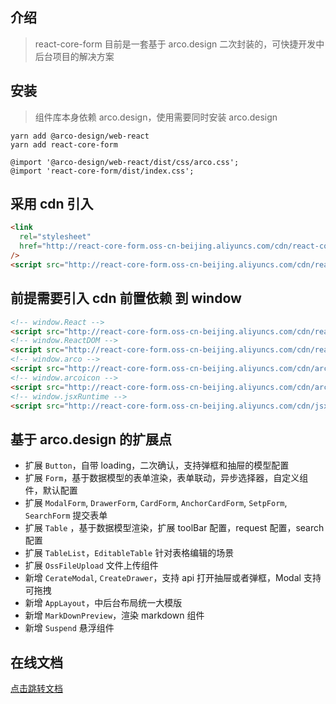 ## 介绍

> react-core-form 目前是一套基于 arco.design 二次封装的，可快捷开发中后台项目的解决方案

## 安装

> 组件库本身依赖 arco.design，使用需要同时安装 arco.design

```shell
yarn add @arco-design/web-react
yarn add react-core-form
```

```less
@import '@arco-design/web-react/dist/css/arco.css';
@import 'react-core-form/dist/index.css';
```

## 采用 cdn 引入

```html
<link
  rel="stylesheet"
  href="http://react-core-form.oss-cn-beijing.aliyuncs.com/cdn/react-core-form.min.css"
/>
<script src="http://react-core-form.oss-cn-beijing.aliyuncs.com/cdn/react-core-form.min.js"></script>
```

## 前提需要引入 cdn 前置依赖 到 window

```html
<!-- window.React -->
<script src="http://react-core-form.oss-cn-beijing.aliyuncs.com/cdn/react.production.min.js"></script>
<!-- window.ReactDOM -->
<script src="http://react-core-form.oss-cn-beijing.aliyuncs.com/cdn/react-dom.production.min.js"></script>
<!-- window.arco -->
<script src="http://react-core-form.oss-cn-beijing.aliyuncs.com/cdn/arco.min.js"></script>
<!-- window.arcoicon -->
<script src="http://react-core-form.oss-cn-beijing.aliyuncs.com/cdn/arco-icon.min.js"></script>
<!-- window.jsxRuntime -->
<script src="http://react-core-form.oss-cn-beijing.aliyuncs.com/cdn/jsx-runtime.polyfill.js"></script>
```

## 基于 arco.design 的扩展点

- 扩展 `Button`，自带 loading，二次确认，支持弹框和抽屉的模型配置
- 扩展 `Form`，基于数据模型的表单渲染，表单联动，异步选择器，自定义组件，默认配置
- 扩展 `ModalForm`, `DrawerForm`, `CardForm`, `AnchorCardForm`, `SetpForm`, `SearchForm` 提交表单
- 扩展 `Table` ，基于数据模型渲染，扩展 toolBar 配置，request 配置，search 配置
- 扩展 `TableList`，`EditableTable` 针对表格编辑的场景
- 扩展 `OssFileUpload` 文件上传组件
- 新增 `CerateModal`, `CreateDrawer`，支持 api 打开抽屉或者弹框，Modal 支持可拖拽
- 新增 `AppLayout`，中后台布局统一大模版
- 新增 `MarkDownPreview`，渲染 markdown 组件
- 新增 `Suspend` 悬浮组件

## 在线文档

[点击跳转文档](http://dev-ops.yunliang.cloud/website/react-core-form)
